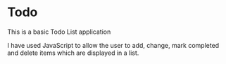 # Todo
This is a basic Todo List application

I have used JavaScript to allow the user to add, change, mark completed and delete items which are displayed in a list.

